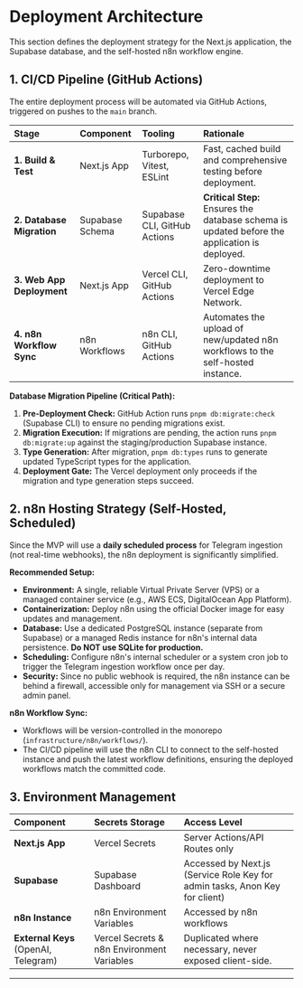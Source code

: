 # Deployment Architecture

This section defines the deployment strategy for the Next.js application, the Supabase database, and the self-hosted n8n workflow engine.

## 1. CI/CD Pipeline (GitHub Actions)

The entire deployment process will be automated via GitHub Actions, triggered on pushes to the `main` branch.

| Stage | Component | Tooling | Rationale |
| :--- | :--- | :--- | :--- |
| **1. Build & Test** | Next.js App | Turborepo, Vitest, ESLint | Fast, cached build and comprehensive testing before deployment. |
| **2. Database Migration** | Supabase Schema | Supabase CLI, GitHub Actions | **Critical Step:** Ensures the database schema is updated before the application is deployed. |
| **3. Web App Deployment** | Next.js App | Vercel CLI, GitHub Actions | Zero-downtime deployment to Vercel Edge Network. |
| **4. n8n Workflow Sync** | n8n Workflows | n8n CLI, GitHub Actions | Automates the upload of new/updated n8n workflows to the self-hosted instance. |

**Database Migration Pipeline (Critical Path):**
1.  **Pre-Deployment Check:** GitHub Action runs `pnpm db:migrate:check` (Supabase CLI) to ensure no pending migrations exist.
2.  **Migration Execution:** If migrations are pending, the action runs `pnpm db:migrate:up` against the staging/production Supabase instance.
3.  **Type Generation:** After migration, `pnpm db:types` runs to generate updated TypeScript types for the application.
4.  **Deployment Gate:** The Vercel deployment only proceeds if the migration and type generation steps succeed.

## 2. n8n Hosting Strategy (Self-Hosted, Scheduled)

Since the MVP will use a **daily scheduled process** for Telegram ingestion (not real-time webhooks), the n8n deployment is significantly simplified.

**Recommended Setup:**
- **Environment:** A single, reliable Virtual Private Server (VPS) or a managed container service (e.g., AWS ECS, DigitalOcean App Platform).
- **Containerization:** Deploy n8n using the official Docker image for easy updates and management.
- **Database:** Use a dedicated PostgreSQL instance (separate from Supabase) or a managed Redis instance for n8n's internal data persistence. **Do NOT use SQLite for production.**
- **Scheduling:** Configure n8n's internal scheduler or a system cron job to trigger the Telegram ingestion workflow once per day.
- **Security:** Since no public webhook is required, the n8n instance can be behind a firewall, accessible only for management via SSH or a secure admin panel.

**n8n Workflow Sync:**
- Workflows will be version-controlled in the monorepo (`infrastructure/n8n/workflows/`).
- The CI/CD pipeline will use the n8n CLI to connect to the self-hosted instance and push the latest workflow definitions, ensuring the deployed workflows match the committed code.

## 3. Environment Management

| Component | Secrets Storage | Access Level |
| :--- | :--- | :--- |
| **Next.js App** | Vercel Secrets | Server Actions/API Routes only |
| **Supabase** | Supabase Dashboard | Accessed by Next.js (Service Role Key for admin tasks, Anon Key for client) |
| **n8n Instance** | n8n Environment Variables | Accessed by n8n workflows |
| **External Keys** (OpenAI, Telegram) | Vercel Secrets & n8n Environment Variables | Duplicated where necessary, never exposed client-side. |

---
